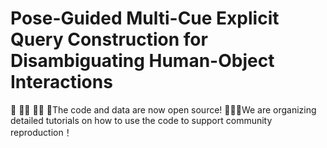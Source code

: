 # Pose-Guided Multi-Cue Explicit Query Construction for Disambiguating Human-Object Interactions

:tada: 🎉:tada: 🎉:tada: 🎉The code and data are now open source!
:rocket::rocket::rocket:We are organizing detailed tutorials on how to use the code to support community reproduction！

